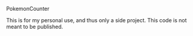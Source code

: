 PokemonCounter

This is for my personal use, and thus only a side project.
This code is not meant to be published.
